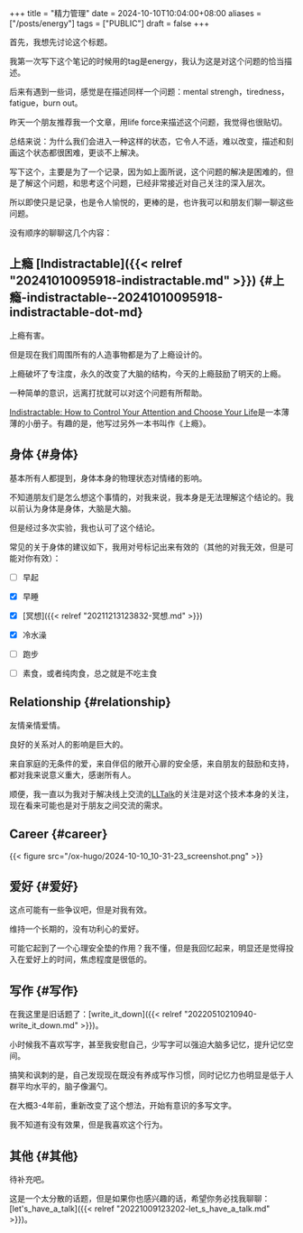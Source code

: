 +++
title = "精力管理"
date = 2024-10-10T10:04:00+08:00
aliases = ["/posts/energy"]
tags = ["PUBLIC"]
draft = false
+++

首先，我想先讨论这个标题。

我第一次写下这个笔记的时候用的tag是energy，我认为这是对这个问题的恰当描述。

后来有遇到一些词，感觉是在描述同样一个问题：mental strengh，tiredness，fatigue，burn out。

昨天一个朋友推荐我一个文章，用life force来描述这个问题，我觉得也很贴切。

总结来说：为什么我们会进入一种这样的状态，它令人不适，难以改变，描述和刻画这个状态都很困难，更谈不上解决。

<!--more-->

写下这个，主要是为了一个记录，因为如上面所说，这个问题的解决是困难的，但是了解这个问题，和思考这个问题，已经非常接近对自己关注的深入层次。

所以即使只是记录，也是令人愉悦的，更棒的是，也许我可以和朋友们聊一聊这些问题。

没有顺序的聊聊这几个内容：


## 上瘾 [Indistractable]({{< relref "20241010095918-indistractable.md" >}}) {#上瘾-indistractable--20241010095918-indistractable-dot-md}

上瘾有害。

但是现在我们周围所有的人造事物都是为了上瘾设计的。

上瘾破坏了专注度，永久的改变了大脑的结构，今天的上瘾鼓励了明天的上瘾。

一种简单的意识，远离打扰就可以对这个问题有所帮助。

[Indistractable: How to Control Your Attention and Choose Your Life](https://www.amazon.com/Indistractable-Control-Your-Attention-Choose/dp/194883653X)是一本薄薄的小册子。有趣的是，他写过另外一本书叫作《上瘾》。


## 身体 {#身体}

基本所有人都提到，身体本身的物理状态对情绪的影响。

不知道朋友们是怎么想这个事情的，对我来说，我本身是无法理解这个结论的。我以前认为身体是身体，大脑是大脑。

但是经过多次实验，我也认可了这个结论。

常见的关于身体的建议如下，我用对号标记出来有效的（其他的对我无效，但是可能对你有效）：

-   [ ] 早起
-   [X] 早睡
-   [X] [冥想]({{< relref "20211213123832-冥想.md" >}})
-   [X] 冷水澡
-   [ ] 跑步
-   [ ] 素食，或者纯肉食，总之就是不吃主食


## Relationship {#relationship}

友情亲情爱情。

良好的关系对人的影响是巨大的。

来自家庭的无条件的爱，来自伴侣的敞开心扉的安全感，来自朋友的鼓励和支持，都对我来说意义重大，感谢所有人。

顺便，我一直以为我对于解决线上交流的[LLTalk](https://www.lltalk.online/)的关注是对这个技术本身的关注，现在看来可能也是对于朋友之间交流的需求。


## Career {#career}

{{< figure src="/ox-hugo/2024-10-10_10-31-23_screenshot.png" >}}


## 爱好 {#爱好}

这点可能有一些争议吧，但是对我有效。

维持一个长期的，没有功利心的爱好。

可能它起到了一个心理安全垫的作用？我不懂，但是我回忆起来，明显还是觉得投入在爱好上的时间，焦虑程度是很低的。


## 写作 {#写作}

在我这里是旧话题了：[write_it_down]({{< relref "20220510210940-write_it_down.md" >}})。

小时候我不喜欢写字，甚至我安慰自己，少写字可以强迫大脑多记忆，提升记忆空间。

搞笑和讽刺的是，自己发现现在既没有养成写作习惯，同时记忆力也明显是低于人群平均水平的，脑子像漏勺。

在大概3-4年前，重新改变了这个想法，开始有意识的多写文字。

我不知道有没有效果，但是我喜欢这个行为。


## 其他 {#其他}

待补充吧。

这是一个太分散的话题，但是如果你也感兴趣的话，希望你务必找我聊聊：[let's_have_a_talk]({{< relref "20221009123202-let_s_have_a_talk.md" >}})。
